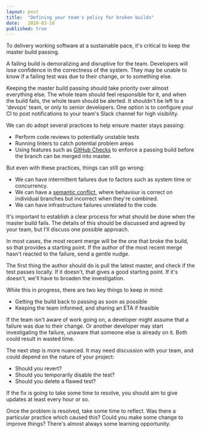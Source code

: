 ```yaml
---
layout: post
title:  "Defining your team's policy for broken builds"
date:   2020-03-16
published: true
---
```

To delivery working software at a sustainable pace, it's critical to keep the master build passing.

A failing build is demoralizing and disruptive for the team.
Developers will lose confidence in the correctness of the system.
They may be unable to know if a failing test was due to their change, or to something else.

Keeping the master build passing should take priority over almost everything else.
The whole team should feel responsible for it, and when the build fails, the whole team should be alerted.
It shouldn't be left to a 'devops' team, or only to senior developers.
One option is to configure your CI to post notifications to your team's Slack channel for high visibility.

We can do adopt several practices to help ensure master stays passing:

- Perform code reviews to potentially unstable tests
- Running linters to catch potential problem areas
- Using features such as [GitHub Checks] to enforce a passing build before the branch can be merged into master.

[GitHub Checks]: https://developer.github.com/v3/checks/

But even with these practices, things can still go wrong:

- We can have intermittent failures due to factors such as system time or concurrency.
- We can have a [semantic conflict], where behaviour is correct on individual branches but incorrect when they're combined.
- We can have infrastructure failures unrelated to the code.

[semantic conflict]: https://www.martinfowler.com/bliki/SemanticConflict.html

It's important to establish a clear process for what should be done when the master build fails.
The details of this should be discussed and agreed by your team, but I'll discuss one possible approach.

In most cases, the most recent merge will be the one that broke the build, so that provides a starting point.
If the author of the most recent merge hasn't reacted to the failure, send a gentle nudge.

The first thing the author should do is pull the latest master, and check if the test passes locally.
If it doesn't, that gives a good starting point. If it's doesn't, we'll have to broaden the investigation.

While this in progress, there are two key things to keep in mind:

- Getting the build back to passing as soon as possible
- Keeping the team informed, and sharing an ETA if feasible

If the team isn't aware of work going on, a developer might assume that a failure was due to their change.
Or another developer may start investigating the failure, unaware that someone else is already on it.
Both could result in wasted time.

The next step is more nuanced. It may need discussion with your team, and could depend on the nature of your project:

- Should you revert?
- Should you temporarily disable the test?
- Should you delete a flawed test?

If the fix is going to take some time to resolve, you should aim to give updates at least every hour or so.

Once the problem is resolved, take some time to reflect.
Was there a particular practice which caused this? Could you make some change to improve things?
There's almost always some learning opportunity.
